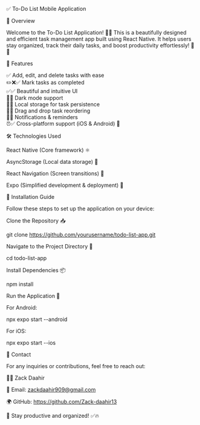✅ To-Do List Mobile Application

🚀 Overview

Welcome to the To-Do List Application! 📝📱 This is a beautifully designed and efficient task management app built using React Native. It helps users stay organized, track their daily tasks, and boost productivity effortlessly! 🚀🔥

🎯 Features

✅ Add, edit, and delete tasks with ease <br/>
✏️❌✅ Mark tasks as completed <br/>
✅✅ Beautiful and intuitive UI <br/>
🎨✅ Dark mode support <br/>
🌙✅ Local storage for task persistence <br/>
💾✅ Drag and drop task reordering <br/>
📌✅ Notifications & reminders <br/>
⏰✅ Cross-platform support (iOS & Android) 📱 <br/>

🛠️ Technologies Used

React Native (Core framework) ⚛️

AsyncStorage (Local data storage) 💾

React Navigation (Screen transitions) 🔄

Expo (Simplified development & deployment) 🚀

📂 Installation Guide

Follow these steps to set up the application on your device:

Clone the Repository 📥

 git clone https://github.com/yourusername/todo-list-app.git

Navigate to the Project Directory 📂

 cd todo-list-app

Install Dependencies 📦

 npm install

Run the Application 🚀

For Android:

npx expo start --android

For iOS:

npx expo start --ios

📩 Contact

For any inquiries or contributions, feel free to reach out:

👨‍💻 Zack Daahir

📧 Email: zackdaahir909@gmail.com

🌍 GitHub: https://github.com/Zack-daahir13

🚀 Stay productive and organized! ✅🔥
